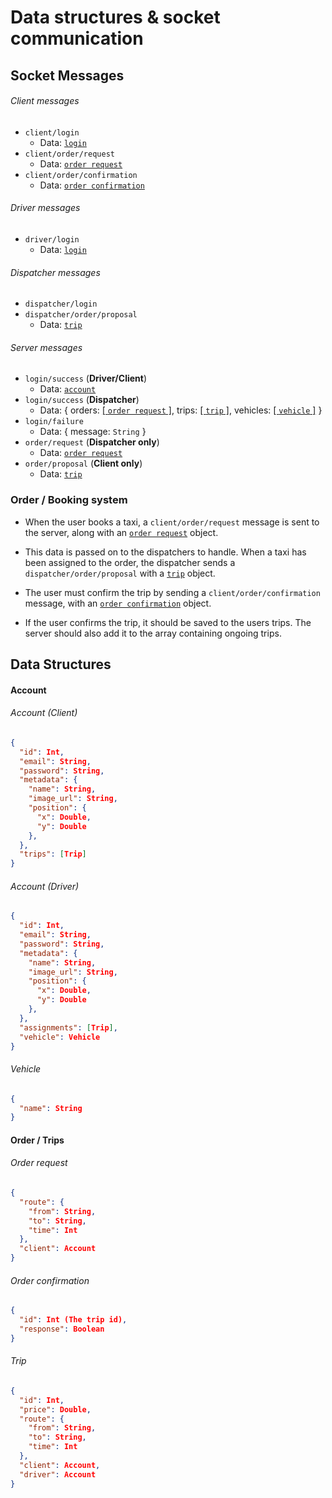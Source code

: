 # Data structures & socket communication

## Socket Messages

###### Client messages

* ``client/login``
    * Data: [``login``](#login)
* ``client/order/request``
    * Data: [``order request``](#order-request)
* ``client/order/confirmation``
    * Data: [``order confirmation``](#order-confirmation)

###### Driver messages

* ``driver/login``
    * Data: [``login``](#login)

###### Dispatcher messages

* ``dispatcher/login``
* ``dispatcher/order/proposal``
    * Data: [``trip``](#trip)

###### Server messages

* ``login/success`` (**Driver/Client**)
    * Data: [``account``](#account)
* ``login/success`` (**Dispatcher**)
    * Data: { orders: [[ ``order request`` ]](#order-request), trips: [[ ``trip`` ]](#trip), vehicles: [[ ``vehicle`` ]](#vehicle) }
* ``login/failure``
    * Data: { message: ``String`` }
* ``order/request`` (**Dispatcher only**)
    * Data: [``order request``](#order-request)
* ``order/proposal`` (**Client only**)
  * Data: [``trip``](#trip)

### Order / Booking system

* When the user books a taxi, a ``client/order/request`` message is sent to the server, along with an [``order request``](#order-request) object.

* This data is passed on to the dispatchers to handle. When a taxi has been assigned to the order, the dispatcher sends a ``dispatcher/order/proposal`` with a [``trip``](#trip) object.

* The user must confirm the trip by sending a ``client/order/confirmation`` message, with an [``order confirmation``](#order-confirmation) object.

* If the user confirms the trip, it should be saved to the users trips. The server should also add it to the array containing ongoing trips.

## Data Structures

#### Account

###### Account (Client)

```json
{
  "id": Int,
  "email": String,
  "password": String,
  "metadata": {
    "name": String,
    "image_url": String,
    "position": {
      "x": Double,
      "y": Double
    },
  },
  "trips": [Trip]
}
```

###### Account (Driver)

```json
{
  "id": Int,
  "email": String,
  "password": String,
  "metadata": {
    "name": String,
    "image_url": String,
    "position": {
      "x": Double,
      "y": Double
    },
  },
  "assignments": [Trip],
  "vehicle": Vehicle
}
```

###### Vehicle
```json
{
  "name": String
}
```

#### Order / Trips

###### Order request

```json
{
  "route": {
    "from": String,
    "to": String,
    "time": Int
  },
  "client": Account
}
```

###### Order confirmation
```json
{
  "id": Int (The trip id),
  "response": Boolean
}
```

###### Trip

```json
{
  "id": Int,
  "price": Double,
  "route": {
    "from": String,
    "to": String,
    "time": Int
  },
  "client": Account,
  "driver": Account
}
```
